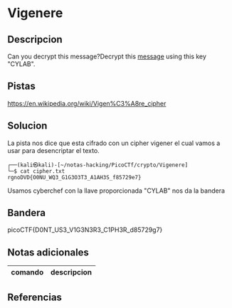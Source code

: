 
# Vigenere

## Descripcion
Can you decrypt this message?Decrypt this [message](https://artifacts.picoctf.net/c/159/cipher.txt) using this key "CYLAB".
## Pistas
https://en.wikipedia.org/wiki/Vigen%C3%A8re_cipher
## Solucion
La pista nos dice que esta cifrado con un cipher vigener el cual vamos a usar para desencriptar el texto. 
```bash()
┌──(kali㉿kali)-[~/notas-hacking/PicoCTf/crypto/Vigenere]
└─$ cat cipher.txt            
rgnoDVD{O0NU_WQ3_G1G3O3T3_A1AH3S_f85729e7}
```
Usamos cyberchef con la llave proporcionada "CYLAB" nos da la bandera
## Bandera

picoCTF{D0NT_US3_V1G3N3R3_C1PH3R_d85729g7}

## Notas adicionales

| comando | descripcion |
| --- | --- |

## Referencias
